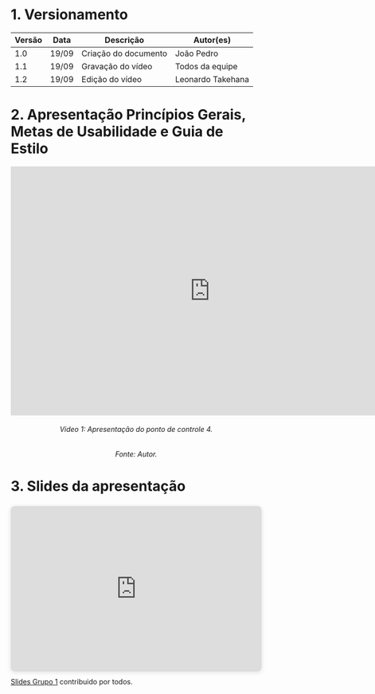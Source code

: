 # 1. Versionamento
|Versão|Data|Descrição|Autor(es)|
|------|----|---------|---------|
|1.0|19/09|Criação do documento|João Pedro|
|1.1|19/09|Gravação do vídeo|Todos da equipe|
|1.2|19/09|Edição do vídeo|Leonardo Takehana|

# 2. Apresentação Princípios Gerais, Metas de Usabilidade e Guia de Estilo
<iframe width="800" height="500" src="https://www.youtube.com/embed/GgTK5s1p61I" title="YouTube video player" frameborder="0" allow="accelerometer; autoplay; clipboard-write; encrypted-media; gyroscope; picture-in-picture" allowfullscreen></iframe>
<h6 align = "center">Video 1: Apresentação do ponto de controle 4.</h6>
<h6 align = "center">Fonte: Autor. </h6>

# 3. Slides da apresentação
<div style="position: relative; width: 100%; height: 0; padding-top: 56.2500%;
 padding-bottom: 48px; box-shadow: 0 2px 8px 0 rgba(63,69,81,0.16); margin-top: 1.6em; margin-bottom: 0.9em; overflow: hidden;
 border-radius: 8px; will-change: transform;">
  <iframe loading="lazy" style="position: absolute; width: 100%; height: 100%; top: 0; left: 0; border: none; padding: 0;margin: 0;"
    src="https:&#x2F;&#x2F;www.canva.com&#x2F;design&#x2F;DAEqdpoj4kk&#x2F;view?embed">
  </iframe>
</div>
<a href="https:&#x2F;&#x2F;www.canva.com&#x2F;design&#x2F;DAEqdpoj4kk&#x2F;view?utm_content=DAEqdpoj4kk&amp;utm_campaign=designshare&amp;utm_medium=embeds&amp;utm_source=link" target="_blank" rel="noopener">Slides Grupo 1</a> contribuido por todos.
